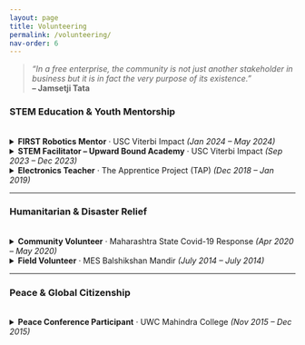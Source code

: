 ```yaml
---
layout: page
title: Volunteering
permalink: /volunteering/
nav-order: 6
---
```


<blockquote>
  <em>“In a free enterprise, the community is not just another stakeholder in business but it is in fact the very purpose of its existence.”</em><br/>
  <strong>– Jamsetji Tata</strong>
</blockquote>

<h3>STEM Education & Youth Mentorship</h3>
<br/>

<details>
<summary><strong>FIRST Robotics Mentor</strong> · USC Viterbi Impact <em>(Jan 2024 – May 2024)</em></summary>
<br/>
<ul>
  <li>Mentored Team Humans 4501 (New Roads School, Santa Monica) through FIRST Robotics competition.</li>
  <li>Provided hands-on support in electronics, systems integration, PID tuning, programming, and manufacturing.</li>
  <li>Fostered critical thinking and teamwork in a competitive STEM environment for high school students.</li>
</ul>
</details>

<details>
<summary><strong>STEM Facilitator – Upward Bound Academy</strong> · USC Viterbi Impact <em>(Sep 2023 – Dec 2023)</em></summary>
<br/>
<ul>
  <li>Supported first-gen, low-income high school students through hands-on STEM workshops at Mt. San Antonio College.</li>
  <li>Led group sessions on building hydrogen cell toy cars, facilitating scientific learning through structured activities.</li>
  <li>Adapted instructional content to 9th–11th grade students with varied learning needs and experiences.</li>
</ul>
</details>

<details>
<summary><strong>Electronics Teacher</strong> · The Apprentice Project (TAP) <em>(Dec 2018 – Jan 2019)</em></summary>
<br/>
<ul>
  <li>Taught electronics to underprivileged schoolchildren at Maharshi Harkadas EMS and ADH Primary School (Pune) as part of a Teach for India-backed initiative.</li>
  <li>Designed and delivered hands-on sessions to spark interest in STEM fields and build basic circuit understanding.</li>
</ul>
</details>

</details>

<hr/>

<h3>Humanitarian & Disaster Relief</h3>
<br/>

<details>
<summary><strong>Community Volunteer</strong> · Maharashtra State Covid-19 Response <em>(Apr 2020 – May 2020)</em></summary>
<br/>
<ul>
  <li>Volunteered during COVID-19 lockdown to assist with safe repatriation of 3000+ stranded migrant laborers across India.</li>
  <li>Documented passenger data (including for non-literate individuals) using detailed Excel records and pivot-table dashboards.</li>
  <li>Collaborated directly with DCP Purnima Gaikwad (Zone 3, Pune Police) to facilitate daily transportation logistics and policy tracking.</li>
</ul>
</details>

<details>
<summary><strong>Field Volunteer</strong> · MES Balshikshan Mandir <em>(July 2014 – July 2014)</em></summary>
<br/>
<ul>
  <li>Supported rural rice farmers during planting season through field labor and social service awareness initiatives.</li>
  <li>Recognized the health risks involved in paddy work (infections, poor wound healing) and advocated for student participation in agricultural volunteering.</li>
  <li>Gained appreciation for grassroots labor and economic barriers facing the rural farming community in India.</li>
</ul>
</details>

</details>

<hr/>

<h3>Peace & Global Citizenship</h3>
<br/>

<details>
<summary><strong>Peace Conference Participant</strong> · UWC Mahindra College <em>(Nov 2015 – Dec 2015)</em></summary>
<br/>
<ul>
  <li>Represented India at the United Peace Youth Festival (UPYF), a global dialogue on peace and conflict resolution hosted at UWC Mahindra College.</li>
  <li>Engaged in intercultural learning and roundtable discussions with youth from 99+ countries to explore human rights and nonviolence principles.</li>
  <li>Shared personal stories and cultural insights while building frameworks for empathy, inclusion, and community-led peacebuilding.</li>
</ul>
</details>

</details>
